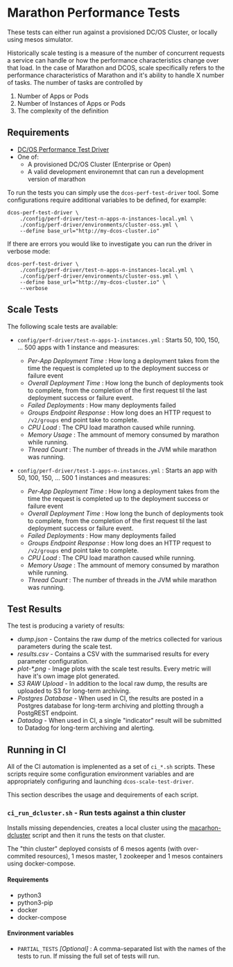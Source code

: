 # Marathon Performance Tests

These tests can either run against a provisioned DC/OS Cluster, or locally using mesos simulator.

Historically scale testing is a measure of the number of concurrent requests a service can handle or how the performance characteristics change over that load. In the case of Marathon and DCOS, scale specifically refers to the performance characteristics of Marathon and it's ability to handle X number of tasks.   The number of tasks are controlled by

1) Number of Apps or Pods
2) Number of Instances of Apps or Pods
3) The complexity of the definition

## Requirements

* [DC/OS Performance Test Driver](https://github.com/mesosphere/dcos-perf-test-driver)
* One of:
    * A provisioned DC/OS Cluster (Enterprise or Open)
    * A valid development environemnt that can run a development version of marathon

To run the tests you can simply use the `dcos-perf-test-driver` tool. Some configurations require additional variables to be defined, for example:

```
dcos-perf-test-driver \
    ./config/perf-driver/test-n-apps-n-instances-local.yml \
    ./config/perf-driver/environments/cluster-oss.yml \
    --define base_url="http://my-dcos-cluster.io"
```

If there are errors you would like to investigate you can run the driver in verbose mode:

```
dcos-perf-test-driver \
    ./config/perf-driver/test-n-apps-n-instances-local.yml \
    ./config/perf-driver/environments/cluster-oss.yml \
    --define base_url="http://my-dcos-cluster.io" \
    --verbose
```

## Scale Tests

The following scale tests are available:

* `config/perf-driver/test-n-apps-1-instances.yml` : Starts 50, 100, 150, ... 500 apps with 1 instance and measures:
    - _Per-App Deployment Time_ : How long a deployment takes from the time the request is completed up to the deployment success or failure event
    - _Overall Deployment Time_ : How long the bunch of deployments took to complete, from the completion of the first request til the last deployment success or failure event.
    - _Failed Deployments_ : How many deployments failed
    - _Groups Endpoint Response_ : How long does an HTTP request to `/v2/groups` end point take to complete.
    - _CPU Load_ : The CPU load marathon caused while running.
    - _Memory Usage_ : The ammount of memory consumed by marathon while running.
    - _Thread Count_ : The number of threads in the JVM while marathon was running.

* `config/perf-driver/test-1-apps-n-instances.yml` : Starts an app with 50, 100, 150, ... 500  1 instances and measures:
    - _Per-App Deployment Time_ : How long a deployment takes from the time the request is completed up to the deployment success or failure event
    - _Overall Deployment Time_ : How long the bunch of deployments took to complete, from the completion of the first request til the last deployment success or failure event.
    - _Failed Deployments_ : How many deployments failed
    - _Groups Endpoint Response_ : How long does an HTTP request to `/v2/groups` end point take to complete.
    - _CPU Load_ : The CPU load marathon caused while running.
    - _Memory Usage_ : The ammount of memory consumed by marathon while running.
    - _Thread Count_ : The number of threads in the JVM while marathon was running.

## Test Results

The test is producing a variety of results:

* _dump.json_ - Contains the raw dump of the metrics collected for various parameters during the scale test.
* _results.csv_ - Contains a CSV with the summarised results for every parameter configuration.
* _plot-*.png_ - Image plots with the scale test results. Every metric will have it's own image plot generated.
* _S3 RAW Upload_ - In addition to the local raw dump, the results are uploaded to S3 for long-term archiving.
* _Postgres Database_ - When used in CI, the results are posted in a Postgres database for long-term archiving and plotting through a PostgREST endpoint.
* _Datadog_ - When used in CI, a single "indicator" result will be submitted to Datadog for long-term archiving and alerting.

## Running in CI

All of the CI automation is implenented as a set of `ci_*.sh` scripts. These scripts require some configuration environment variables and are appropriately configuring and launching `dcos-scale-test-driver`.

This section describes the usage and dequirements of each script.

### `ci_run_dcluster.sh` - Run tests against a thin cluster

Installs missing dependencies, creates a local cluster  using the [macarhon-dcluster](https://github.com/wavesoft/marathon-dcluster) script and then it runs the tests on that cluster.

The "thin cluster" deployed consists of 6 mesos agents (with over-commited resources), 1 mesos master, 1 zookeeper and 1 mesos containers using docker-compose. 

#### Requirements

* python3
* python3-pip
* docker
* docker-compose

#### Environment variables

* `PARTIAL_TESTS` _[Optional]_ : A comma-separated list with the names of the tests to run. If missing the full set of tests will run.
